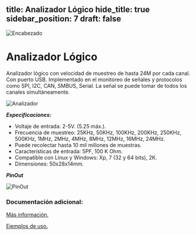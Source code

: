 title: Analizador Lógico
hide_title: true
sidebar_position: 7
draft: false
---
![Encabezado](https://firebasestorage.googleapis.com/v0/b/modulo-b3e1a.appspot.com/o/General%2Fimagenes%2Flogo%20sena%202.png?alt=media&token=f8400ade-f50e-4175-8ff1-d69a8bc9a180&_gl=1*1b8f15f*_ga*MTE3MTQwMjUxOS4xNjk2MjYzMDI3*_ga_CW55HF8NVT*MTY5NjI3NDM1NS4yLjEuMTY5NjI3NTE4My4zMS4wLjA.)

# **Analizador Lógico**

Analizador lógico con velocidad de muestreo de hasta 24M por cada canal. Con puerto USB. Implementado en el monitoreo de señales y protocolos como SPI, I2C, CAN, SMBUS, Serial. La señal se puede tomar de todos los canales simultáneamente.

![Analizador](https://firebasestorage.googleapis.com/v0/b/modulo-b3e1a.appspot.com/o/General%2Fimagenes%2FRepositorio%2Fanalizadorlogico.jpg?alt=media&token=a92a3141-b720-45d4-ba10-f0e4cd4b9ea6)

***Especificaciones:***

- Voltaje de entrada: 2-5V. (5.25 máx.).
- Frecuencia de muestreo: 25KHz, 50KHz, 100KHz, 200KHz, 250KHz, 500KHz, 1MHz, 2MHz, 4MHz, 8MHz, 12MHz, 16MHz, 24MHz.
- Puede recolectar hasta 10 mil millones de muestras.
- Características de entrada: 5PF, 100 K Ohm.
- Compatible con Linux y Windows: Xp, 7 (32 y 64 bits), 2K.
- Dimensiones: 50x28x14mm.

***PinOut***

![PinOut](https://firebasestorage.googleapis.com/v0/b/modulo-b3e1a.appspot.com/o/General%2Fimagenes%2FRepositorio%2FANALIZADOR-24M-8CH-1.jpg?alt=media&token=16f320b7-775a-4bc7-9895-a5049ee624b3)

### Documentación adicional:

[Más información.](https://lygte-info.dk/review/Equipment%20Logic%20Analyzer%208%20channels%2024MHz%20UK.html)

[Ejemplos de uso.](https://wiki.dfrobot.com/Logic_Analyzer__SKU_DFR0178_)